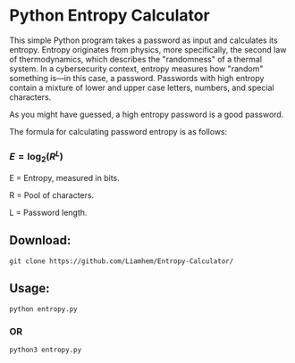 # Python Entropy Calculator

This simple Python program takes a password as input and calculates its entropy. Entropy originates from physics, more specifically, the second law of thermodynamics, which describes the "randomness" of a thermal system. In a cybersecurity context, entropy measures how "random" something is—in this case, a password. Passwords with high entropy contain a mixture of lower and upper case letters, numbers, and special characters.

As you might have guessed, a high entropy password is a good password.

The formula for calculating password entropy is as follows:

### $E = \log_2(R^L)$

E = Entropy, measured in bits.

R = Pool of characters.

L = Password length.

## Download:
```git clone https://github.com/Liamhem/Entropy-Calculator/```
## Usage:
```python entropy.py```
### OR
```python3 entropy.py```

